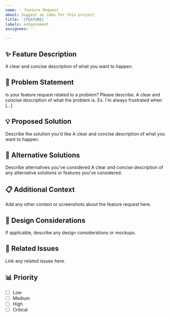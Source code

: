 ```yaml
---
name: ✨ Feature Request
about: Suggest an idea for this project
title: '[FEATURE] '
labels: enhancement
assignees: ''

---
```


## ✨ Feature Description
A clear and concise description of what you want to happen.

## 🎯 Problem Statement
Is your feature request related to a problem? Please describe.
A clear and concise description of what the problem is. Ex. I'm always frustrated when [...]

## 💡 Proposed Solution
Describe the solution you'd like
A clear and concise description of what you want to happen.

## 🔄 Alternative Solutions
Describe alternatives you've considered
A clear and concise description of any alternative solutions or features you've considered.

## 📋 Additional Context
Add any other context or screenshots about the feature request here.

## 🎨 Design Considerations
If applicable, describe any design considerations or mockups.

## 🔗 Related Issues
Link any related issues here.

## 📊 Priority
- [ ] Low
- [ ] Medium
- [ ] High
- [ ] Critical
